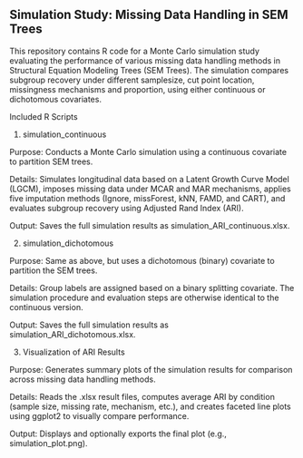 ## Simulation Study: Missing Data Handling in SEM Trees

This repository contains R code for a Monte Carlo simulation study evaluating the performance of various missing data handling methods in Structural Equation Modeling Trees (SEM Trees). The simulation compares subgroup recovery under different samplesize, cut point location, missingness mechanisms and proportion, using either continuous or dichotomous covariates.

Included R Scripts
1. simulation_continuous

Purpose:
Conducts a Monte Carlo simulation using a continuous covariate to partition SEM trees.

Details:
Simulates longitudinal data based on a Latent Growth Curve Model (LGCM), imposes missing data under MCAR and MAR mechanisms, applies five imputation methods (Ignore, missForest, kNN, FAMD, and CART), and evaluates subgroup recovery using Adjusted Rand Index (ARI).

Output:
Saves the full simulation results as simulation_ARI_continuous.xlsx.

2. simulation_dichotomous

Purpose:
Same as above, but uses a dichotomous (binary) covariate to partition the SEM trees.

Details:
Group labels are assigned based on a binary splitting covariate. The simulation procedure and evaluation steps are otherwise identical to the continuous version.

Output:
Saves the full simulation results as simulation_ARI_dichotomous.xlsx.

3. Visualization of ARI Results

Purpose:
Generates summary plots of the simulation results for comparison across missing data handling methods.

Details:
Reads the .xlsx result files, computes average ARI by condition (sample size, missing rate, mechanism, etc.), and creates faceted line plots using ggplot2 to visually compare performance.

Output:
Displays and optionally exports the final plot (e.g., simulation_plot.png).
